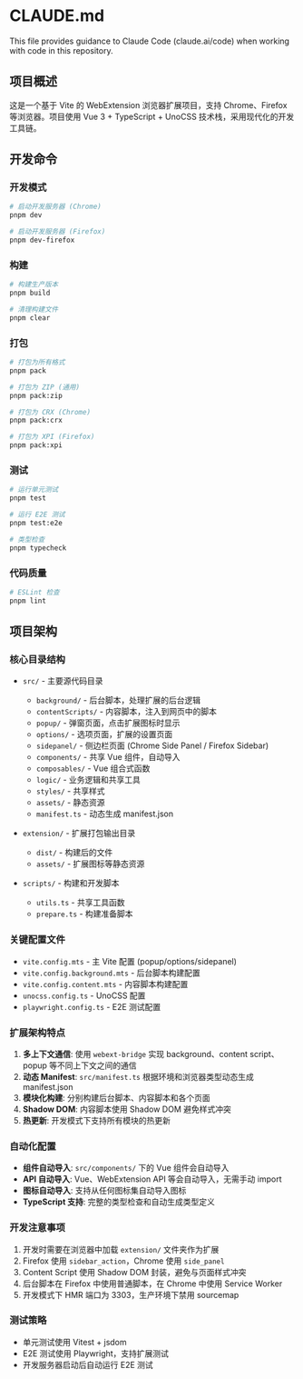 # CLAUDE.md

This file provides guidance to Claude Code (claude.ai/code) when working with code in this repository.

## 项目概述

这是一个基于 Vite 的 WebExtension 浏览器扩展项目，支持 Chrome、Firefox 等浏览器。项目使用 Vue 3 + TypeScript + UnoCSS 技术栈，采用现代化的开发工具链。

## 开发命令

### 开发模式
```bash
# 启动开发服务器 (Chrome)
pnpm dev

# 启动开发服务器 (Firefox)
pnpm dev-firefox
```

### 构建
```bash
# 构建生产版本
pnpm build

# 清理构建文件
pnpm clear
```

### 打包
```bash
# 打包为所有格式
pnpm pack

# 打包为 ZIP (通用)
pnpm pack:zip

# 打包为 CRX (Chrome)
pnpm pack:crx

# 打包为 XPI (Firefox)
pnpm pack:xpi
```

### 测试
```bash
# 运行单元测试
pnpm test

# 运行 E2E 测试
pnpm test:e2e

# 类型检查
pnpm typecheck
```

### 代码质量
```bash
# ESLint 检查
pnpm lint
```

## 项目架构

### 核心目录结构

- `src/` - 主要源代码目录
  - `background/` - 后台脚本，处理扩展的后台逻辑
  - `contentScripts/` - 内容脚本，注入到网页中的脚本
  - `popup/` - 弹窗页面，点击扩展图标时显示
  - `options/` - 选项页面，扩展的设置页面
  - `sidepanel/` - 侧边栏页面 (Chrome Side Panel / Firefox Sidebar)
  - `components/` - 共享 Vue 组件，自动导入
  - `composables/` - Vue 组合式函数
  - `logic/` - 业务逻辑和共享工具
  - `styles/` - 共享样式
  - `assets/` - 静态资源
  - `manifest.ts` - 动态生成 manifest.json

- `extension/` - 扩展打包输出目录
  - `dist/` - 构建后的文件
  - `assets/` - 扩展图标等静态资源

- `scripts/` - 构建和开发脚本
  - `utils.ts` - 共享工具函数
  - `prepare.ts` - 构建准备脚本

### 关键配置文件

- `vite.config.mts` - 主 Vite 配置 (popup/options/sidepanel)
- `vite.config.background.mts` - 后台脚本构建配置
- `vite.config.content.mts` - 内容脚本构建配置
- `unocss.config.ts` - UnoCSS 配置
- `playwright.config.ts` - E2E 测试配置

### 扩展架构特点

1. **多上下文通信**: 使用 `webext-bridge` 实现 background、content script、popup 等不同上下文之间的通信
2. **动态 Manifest**: `src/manifest.ts` 根据环境和浏览器类型动态生成 manifest.json
3. **模块化构建**: 分别构建后台脚本、内容脚本和各个页面
4. **Shadow DOM**: 内容脚本使用 Shadow DOM 避免样式冲突
5. **热更新**: 开发模式下支持所有模块的热更新

### 自动化配置

- **组件自动导入**: `src/components/` 下的 Vue 组件会自动导入
- **API 自动导入**: Vue、WebExtension API 等会自动导入，无需手动 import
- **图标自动导入**: 支持从任何图标集自动导入图标
- **TypeScript 支持**: 完整的类型检查和自动生成类型定义

### 开发注意事项

1. 开发时需要在浏览器中加载 `extension/` 文件夹作为扩展
2. Firefox 使用 `sidebar_action`，Chrome 使用 `side_panel`
3. Content Script 使用 Shadow DOM 封装，避免与页面样式冲突
4. 后台脚本在 Firefox 中使用普通脚本，在 Chrome 中使用 Service Worker
5. 开发模式下 HMR 端口为 3303，生产环境下禁用 sourcemap

### 测试策略

- 单元测试使用 Vitest + jsdom
- E2E 测试使用 Playwright，支持扩展测试
- 开发服务器启动后自动运行 E2E 测试
